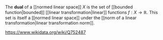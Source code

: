 The **dual** of a [[normed linear space]] $X$ is the set of [[bounded function|bounded]] [[linear transformation|linear]] functions $f: X\to \mathbb R$. This set is itself a [[normed linear space]] under the [[norm of a linear transformation|linear transformation norm]].

https://www.wikidata.org/wiki/Q752487